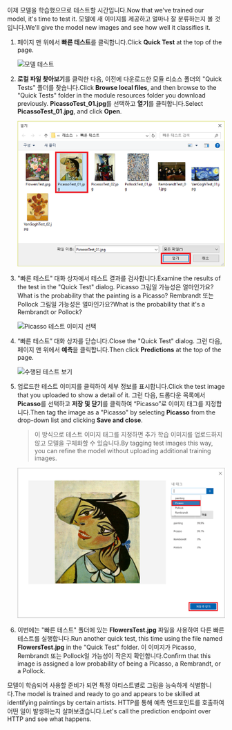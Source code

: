 <span data-ttu-id="4c36b-101">이제 모델을 학습했으므로 테스트할 시간입니다.</span><span class="sxs-lookup"><span data-stu-id="4c36b-101">Now that we've trained our model, it's time to test it.</span></span> <span data-ttu-id="4c36b-102">모델에 새 이미지를 제공하고 얼마나 잘 분류하는지 볼 것입니다.</span><span class="sxs-lookup"><span data-stu-id="4c36b-102">We'll give the model new images and see how well it classifies it.</span></span>

1. <span data-ttu-id="4c36b-103">페이지 맨 위에서 **빠른 테스트**를 클릭합니다.</span><span class="sxs-lookup"><span data-stu-id="4c36b-103">Click **Quick Test** at the top of the page.</span></span>

    ![모델 테스트](../media/4-portal-click-quick-test.png)

1. <span data-ttu-id="4c36b-105">**로컬 파일 찾아보기**를 클릭한 다음, 이전에 다운로드한 모듈 리소스 폴더의 "Quick Tests" 폴더를 찾습니다.</span><span class="sxs-lookup"><span data-stu-id="4c36b-105">Click **Browse local files**, and then browse to the "Quick Tests" folder in the module resources folder you download previously.</span></span> <span data-ttu-id="4c36b-106">**PicassoTest_01.jpg**를 선택하고 **열기**를 클릭합니다.</span><span class="sxs-lookup"><span data-stu-id="4c36b-106">Select **PicassoTest_01.jpg**, and click **Open**.</span></span>

    ![Picasso 테스트 이미지 선택](../media/4-portal-select-test-01.png)

1. <span data-ttu-id="4c36b-108">"빠른 테스트" 대화 상자에서 테스트 결과를 검사합니다.</span><span class="sxs-lookup"><span data-stu-id="4c36b-108">Examine the results of the test in the "Quick Test" dialog.</span></span> <span data-ttu-id="4c36b-109">Picasso 그림일 가능성은 얼마인가요?</span><span class="sxs-lookup"><span data-stu-id="4c36b-109">What is the probability that the painting is a Picasso?</span></span> <span data-ttu-id="4c36b-110">Rembrandt 또는 Pollock 그림일 가능성은 얼마인가요?</span><span class="sxs-lookup"><span data-stu-id="4c36b-110">What is the probability that it's a Rembrandt or Pollock?</span></span>

    ![Picasso 테스트 이미지 선택](../media/4-quick-test-result.png)

1. <span data-ttu-id="4c36b-112">“빠른 테스트” 대화 상자를 닫습니다.</span><span class="sxs-lookup"><span data-stu-id="4c36b-112">Close the "Quick Test" dialog.</span></span> <span data-ttu-id="4c36b-113">그런 다음, 페이지 맨 위에서 **예측**을 클릭합니다.</span><span class="sxs-lookup"><span data-stu-id="4c36b-113">Then click **Predictions** at the top of the page.</span></span>

    ![수행된 테스트 보기](../media/4-portal-select-predictions.png)

1. <span data-ttu-id="4c36b-115">업로드한 테스트 이미지를 클릭하여 세부 정보를 표시합니다.</span><span class="sxs-lookup"><span data-stu-id="4c36b-115">Click the test image that you uploaded to show a detail of it.</span></span> <span data-ttu-id="4c36b-116">그런 다음, 드롭다운 목록에서 **Picasso**를 선택하고 **저장 및 닫기**를 클릭하여 “Picasso”로 이미지 태그를 지정합니다.</span><span class="sxs-lookup"><span data-stu-id="4c36b-116">Then tag the image as a "Picasso" by selecting **Picasso** from the drop-down list and clicking **Save and close**.</span></span>

    > <span data-ttu-id="4c36b-117">이 방식으로 테스트 이미지 태그를 지정하면 추가 학습 이미지를 업로드하지 않고 모델을 구체화할 수 있습니다.</span><span class="sxs-lookup"><span data-stu-id="4c36b-117">By tagging test images this way, you can refine the model without uploading additional training images.</span></span>

    ![테스트 이미지 태그 지정](../media/4-tag-test-image.png)

1. <span data-ttu-id="4c36b-119">이번에는 "빠른 테스트" 폴더에 있는 **FlowersTest.jpg** 파일을 사용하여 다른 빠른 테스트를 실행합니다.</span><span class="sxs-lookup"><span data-stu-id="4c36b-119">Run another quick test, this time using the file named **FlowersTest.jpg** in the "Quick Test" folder.</span></span> <span data-ttu-id="4c36b-120">이 이미지가 Picasso, Rembrandt 또는 Pollock일 가능성이 작은지 확인합니다.</span><span class="sxs-lookup"><span data-stu-id="4c36b-120">Confirm that this image is assigned a low probability of being a Picasso, a Rembrandt, or a Pollock.</span></span>

<span data-ttu-id="4c36b-121">모델이 학습되어 사용할 준비가 되면 특정 아티스트별로 그림을 능숙하게 식별합니다.</span><span class="sxs-lookup"><span data-stu-id="4c36b-121">The model is trained and ready to go and appears to be skilled at identifying paintings by certain artists.</span></span> <span data-ttu-id="4c36b-122">HTTP를 통해 예측 엔드포인트를 호출하여 어떤 일이 발생하는지 살펴보겠습니다.</span><span class="sxs-lookup"><span data-stu-id="4c36b-122">Let's call the prediction endpoint over HTTP and see what happens.</span></span>